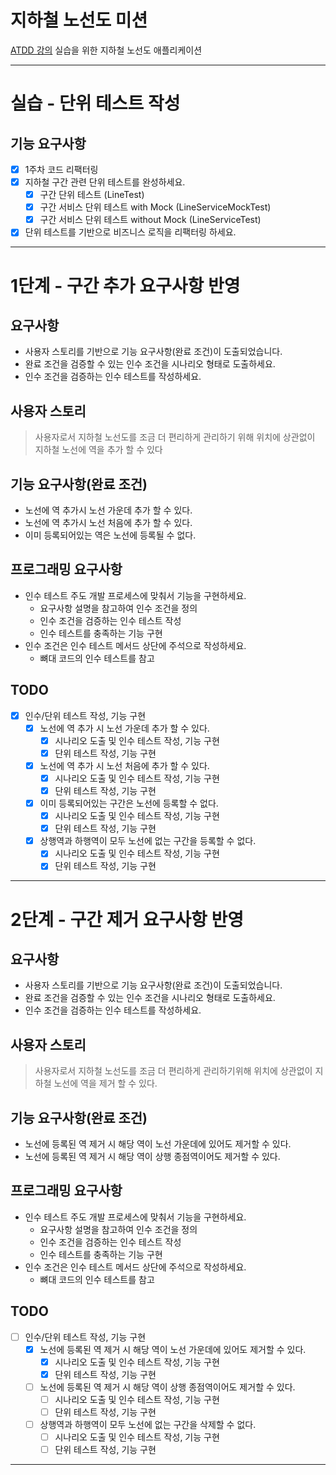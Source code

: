# 지하철 노선도 미션
[ATDD 강의](https://edu.nextstep.camp/c/R89PYi5H) 실습을 위한 지하철 노선도 애플리케이션

---
# 실습 - 단위 테스트 작성

## 기능 요구사항
* [X] 1주차 코드 리팩터링
* [X] 지하철 구간 관련 단위 테스트를 완성하세요.
  * [X] 구간 단위 테스트 (LineTest)
  * [X] 구간 서비스 단위 테스트 with Mock (LineServiceMockTest)
  * [X] 구간 서비스 단위 테스트 without Mock (LineServiceTest)
* [X] 단위 테스트를 기반으로 비즈니스 로직을 리팩터링 하세요.
---
# 1단계 - 구간 추가 요구사항 반영

## 요구사항
* 사용자 스토리를 기반으로 기능 요구사항(완료 조건)이 도출되었습니다.
* 완료 조건을 검증할 수 있는 인수 조건을 시나리오 형태로 도출하세요.
* 인수 조건을 검증하는 인수 테스트를 작성하세요.

## 사용자 스토리
> 사용자로서 지하철 노선도를 조금 더 편리하게 관리하기 위해 위치에 상관없이 지하철 노선에 역을 추가 할 수 있다

## 기능 요구사항(완료 조건)
* 노선에 역 추가시 노선 가운데 추가 할 수 있다.
* 노선에 역 추가시 노선 처음에 추가 할 수 있다.
* 이미 등록되어있는 역은 노선에 등록될 수 없다.

## 프로그래밍 요구사항
* 인수 테스트 주도 개발 프로세스에 맞춰서 기능을 구현하세요.
  * 요구사항 설명을 참고하여 인수 조건을 정의
  * 인수 조건을 검증하는 인수 테스트 작성
  * 인수 테스트를 충족하는 기능 구현
* 인수 조건은 인수 테스트 메서드 상단에 주석으로 작성하세요.
  * 뼈대 코드의 인수 테스트를 참고

## TODO
* [X] 인수/단위 테스트 작성, 기능 구현
  * [X] 노선에 역 추가 시 노선 가운데 추가 할 수 있다.
    * [X] 시나리오 도출 및 인수 테스트 작성, 기능 구현
    * [X] 단위 테스트 작성, 기능 구현
  * [X] 노선에 역 추가 시 노선 처음에 추가 할 수 있다.
    * [X] 시나리오 도출 및 인수 테스트 작성, 기능 구현
    * [X] 단위 테스트 작성, 기능 구현
  * [X] 이미 등록되어있는 구간은 노선에 등록할 수 없다.
    * [x] 시나리오 도출 및 인수 테스트 작성, 기능 구현
    * [X] 단위 테스트 작성, 기능 구현
  * [X] 상행역과 하행역이 모두 노선에 없는 구간을 등록할 수 없다.
    * [X] 시나리오 도출 및 인수 테스트 작성, 기능 구현
    * [X] 단위 테스트 작성, 기능 구현
---
# 2단계 - 구간 제거 요구사항 반영

## 요구사항
* 사용자 스토리를 기반으로 기능 요구사항(완료 조건)이 도출되었습니다.
* 완료 조건을 검증할 수 있는 인수 조건을 시나리오 형태로 도출하세요.
* 인수 조건을 검증하는 인수 테스트를 작성하세요.

## 사용자 스토리
> 사용자로서 지하철 노선도를 조금 더 편리하게 관리하기위해 위치에 상관없이 지하철 노선에 역을 제거 할 수 있다.

## 기능 요구사항(완료 조건)
* 노선에 등록된 역 제거 시 해당 역이 노선 가운데에 있어도 제거할 수 있다.
* 노선에 등록된 역 제거 시 해당 역이 상행 종점역이어도 제거할 수 있다.

## 프로그래밍 요구사항
* 인수 테스트 주도 개발 프로세스에 맞춰서 기능을 구현하세요.
  * 요구사항 설명을 참고하여 인수 조건을 정의
  * 인수 조건을 검증하는 인수 테스트 작성
  * 인수 테스트를 충족하는 기능 구현
* 인수 조건은 인수 테스트 메서드 상단에 주석으로 작성하세요.
  * 뼈대 코드의 인수 테스트를 참고

## TODO
* [ ] 인수/단위 테스트 작성, 기능 구현
  * [X] 노선에 등록된 역 제거 시 해당 역이 노선 가운데에 있어도 제거할 수 있다.
    * [X] 시나리오 도출 및 인수 테스트 작성, 기능 구현
    * [X] 단위 테스트 작성, 기능 구현
  * [ ] 노선에 등록된 역 제거 시 해당 역이 상행 종점역이어도 제거할 수 있다.
    * [ ] 시나리오 도출 및 인수 테스트 작성, 기능 구현
    * [ ] 단위 테스트 작성, 기능 구현
  * [ ] 상행역과 하행역이 모두 노선에 없는 구간을 삭제할 수 없다.
    * [ ] 시나리오 도출 및 인수 테스트 작성, 기능 구현
    * [ ] 단위 테스트 작성, 기능 구현
---
